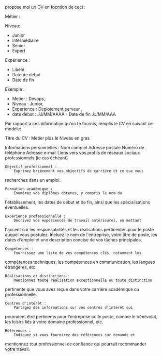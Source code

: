 propose moi un CV en focntion de ceci :

Métier :

Niveau:

- Junior
- Intermédiaire
- Senior
- Expert

Expérience :

- Libélé
- Date de debut
- Date de fin

Exemple :

- Metier : Devops,
- Niveau : Junior,
- Experience :  Deploiement serveur ,
- date debut : JJ/MM/AAAA - Date de fin JJ/MM/AAA

Par rapport à ces information qu'on te fournis, remplis le CV en suivant
 ce modele:

Titre du CV : Metier plus le Niveau en gras

Informations personnelles :
        Nom complet
        Adresse postale
        Numéro de téléphone
        Adresse e-mail
        Liens vers vos profils de réseaux sociaux professionnels (le cas
 échéant)

    Objectif professionnel :
        Exprimez brièvement vos objectifs de carrière et ce que vous
recherchez dans un emploi.

    Formation académique :
        Énumérez vos diplômes obtenus, y compris le nom de
l'établissement, les dates de début et de fin, ainsi que les
spécialisations éventuelles.

    Expérience professionnelle :
        Décrivez vos expériences de travail antérieures, en mettant
l'accent sur les responsabilités et les réalisations pertinentes pour le
 poste auquel vous postulez. Incluez le nom de l'entreprise, votre titre
 de poste, les dates d'emploi et une description concise de vos tâches
principales.

    Compétences :
        Fournissez une liste de vos compétences clés, notamment les
compétences techniques, les compétences en communication, les langues
étrangères, etc.

    Réalisations et distinctions :
        Mentionnez toute réalisation exceptionnelle ou toute distinction
 pertinente que vous avez reçue dans votre carrière académique ou
professionnelle.

    Centres d'intérêt :
        Partagez des informations sur vos centres d'intérêt qui
pourraient être pertinents pour l'entreprise ou le poste, comme le
bénévolat, les loisirs liés à votre domaine professionnel, etc.

    Références :
        Indiquez si vous fournirez des références sur demande et
mentionnez tout professionnel de confiance qui pourrait recommander
votre travail.
